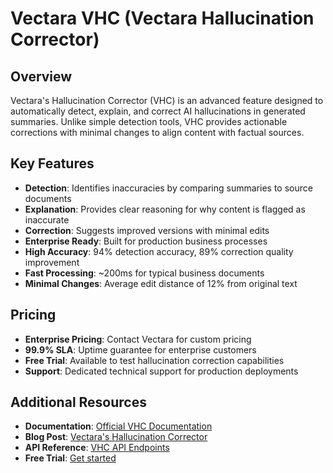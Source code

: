 # Vectara VHC (Vectara Hallucination Corrector)

## Overview

Vectara's Hallucination Corrector (VHC) is an advanced feature designed to automatically detect, explain, and correct AI hallucinations in generated summaries. Unlike simple detection tools, VHC provides actionable corrections with minimal changes to align content with factual sources.

## Key Features

- **Detection**: Identifies inaccuracies by comparing summaries to source documents
- **Explanation**: Provides clear reasoning for why content is flagged as inaccurate
- **Correction**: Suggests improved versions with minimal edits
- **Enterprise Ready**: Built for production business processes
- **High Accuracy**: 94% detection accuracy, 89% correction quality improvement
- **Fast Processing**: ~200ms for typical business documents
- **Minimal Changes**: Average edit distance of 12% from original text

## Pricing

- **Enterprise Pricing**: Contact Vectara for custom pricing
- **99.9% SLA**: Uptime guarantee for enterprise customers
- **Free Trial**: Available to test hallucination correction capabilities
- **Support**: Dedicated technical support for production deployments

## Additional Resources

- **Documentation**: [Official VHC Documentation](https://docs.vectara.com/docs/api-reference/search-apis/search#hallucination-detection)
- **Blog Post**: [Vectara's Hallucination Corrector](https://www.vectara.com/blog/vectaras-hallucination-corrector)
- **API Reference**: [VHC API Endpoints](https://docs.vectara.com/docs/rest-api/)
- **Free Trial**: [Get started](https://vectara.com/integrations/)